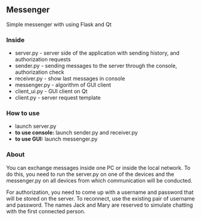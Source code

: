 ## Messenger
Simple messenger with using Flask and Qt

### Inside
- server.py - server side of the application with sending history, and authorization requests
- sender.py - sending messages to the server through the console, authorization check
- receiver.py - show last messages in console
- messenger.py - algorithm of GUI client 
- client_ui.py - GUI client on Qt
- client.py - server request template

### How to use
- launch server.py
- **to use console:** launch sender.py and receiver.py
- **to use GUI:** launch messenger.py

### About
You can exchange messages inside one PC or inside the local network.
To do this, you need to run the server.py on one of the devices and the messenger.py on all devices from which communication will be conducted.

For authorization, you need to come up with a username and password that will be stored on the server. To reconnect, use the existing pair of username and password.
The names Jack and Mary are reserved to simulate chatting with the first connected person.

